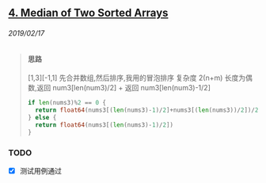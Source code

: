 ## [4. Median of Two Sorted Arrays](https://leetcode.com/problems/median-of-two-sorted-arrays/submissions/)

###### 2019/02/17

> #### 思路
> [1,3][-1,1] 先合并数组,然后排序,我用的冒泡排序 复杂度 2(n+m)
> 长度为偶数,返回 num3[len(num3)/2] + 返回 num3[len(num3)-1/2]
> ```go
> if len(nums3)%2 == 0 {
> 	return float64(nums3[(len(nums3)-1)/2]+nums3[(len(nums3))/2])/2
> } else {
> 	return float64(nums3[(len(nums3)-1)/2])
> }
> ```

### TODO
- [x] 测试用例通过